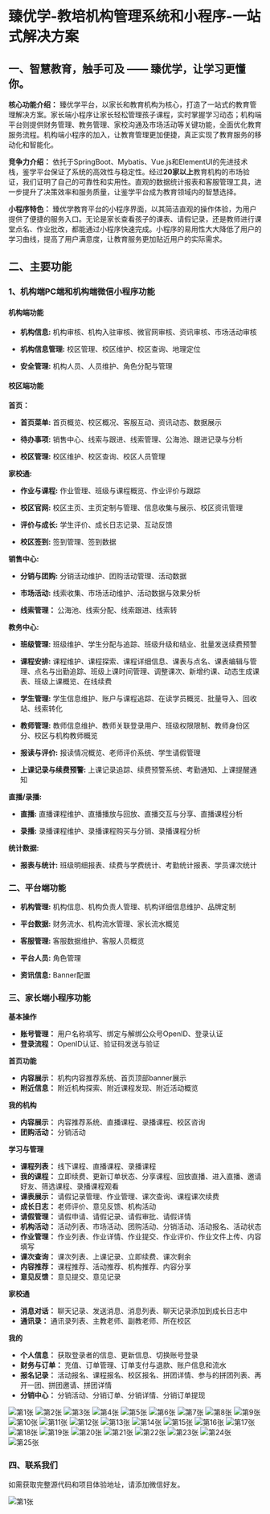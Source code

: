 # 臻优学-教培机构管理系统和小程序-一站式解决方案

## 一、智慧教育，触手可及 —— 臻优学，让学习更懂你。

**核心功能介绍：**
臻优学平台，以家长和教育机构为核心，打造了一站式的教育管理解决方案。家长端小程序让家长轻松管理孩子课程，实时掌握学习动态；机构端平台则提供财务管理、教务管理、家校沟通及市场活动等关键功能，全面优化教育服务流程。机构端小程序的加入，让教育管理更加便捷，真正实现了教育服务的移动化和智能化。

**竞争力介绍：**
依托于SpringBoot、Mybatis、Vue.js和ElementUI的先进技术栈，鉴学平台保证了系统的高效性与稳定性。经过**20家以上**教育机构的市场验证，我们证明了自己的可靠性和实用性。直观的数据统计报表和客服管理工具，进一步提升了决策效率和服务质量，让鉴学平台成为教育领域内的智慧选择。

**小程序特色：**
臻优学教育平台的小程序界面，以其简洁直观的操作体验，为用户提供了便捷的服务入口。无论是家长查看孩子的课表、请假记录，还是教师进行课堂点名、作业批改，都能通过小程序快速完成。小程序的易用性大大降低了用户的学习曲线，提高了用户满意度，让教育服务更加贴近用户的实际需求。

## 二、主要功能

### 1、机构端PC端和机构端微信小程序功能

#### 机构端功能

- **机构信息:** 机构审核、机构入驻审核、微官网审核、资讯审核、市场活动审核

- **机构信息管理:** 校区管理、校区维护、校区查询、地理定位

- **安全管理:** 机构人员、人员维护、角色分配与管理

#### 校区端功能

**首页：**

- **首页菜单:** 首页概览、校区概况、客服互动、资讯动态、数据展示

- **待办事项:** 销售中心、线索与跟进、线索管理、公海池、跟进记录与分析

- **校区管理:** 校区维护、校区查询、校区人员管理

**家校通:**

- **作业与课程:** 作业管理、班级与课程概览、作业评价与跟踪

- **校区官网:** 校区主页、主页定制与管理、信息收集与展示、校区资讯管理

- **评价与成长:** 学生评价、成长日志记录、互动反馈

- **校区签到:** 签到管理、签到数据

**销售中心:**

- **分销与团购:** 分销活动维护、团购活动管理、活动数据

- **市场活动:** 线索收集、市场活动维护、活动数据与效果分析

- **线索管理：** 公海池、线索分配、线索跟进、线索转

**教务中心:**

- **班级管理:**  班级维护、学生分配与追踪、班级升级和结业、批量发送续费预警

- **课程安排:**  课程维护、课程探索、课程详细信息、课表与点名、课表编辑与管理、点名与出勤追踪、班级上课时间管理、调整课次、新增约课、动态生成课表、班级上课概览、在线续费

- **学生管理:** 学生信息维护、账户与课程追踪、在读学员概览、批量导入、回收站、线索转化

- **教师管理:**  教师信息维护、教师关联登录用户、班级权限限制、教师身份区分、校区与机构教师概览

- **报读与评价:**  报读情况概览、老师评价系统、学生请假管理

- **上课记录与续费预警:**  上课记录追踪、续费预警系统、考勤通知、上课提醒通知

**直播/录播:**

- **直播:** 直播课程维护、直播播放与回放、直播交互与分享、直播课程分析

- **录播:** 录播课程维护、录播课程购买与分销、录播课程分析

**统计数据:**

- **报表与统计:** 班级明细报表、续费与学费统计、考勤统计报表、学员课次统计

### 二、平台端功能

- **机构管理:** 机构信息、机构负责人管理、机构详细信息维护、品牌定制

- **平台数据:**  财务流水、机构流水管理、家长流水概览

- **客服管理:**  客服数据维护、客服人员概览

- **平台人员:**  角色管理

- **资讯信息:**  Banner配置


### 三、家长端小程序功能

**基本操作** 
- **账号管理：** 用户名称填写、绑定与解绑公众号OpenID、登录认证
- **登录流程：** OpenID认证、验证码发送与验证

**首页功能** 
- **内容展示：** 机构内容推荐系统、首页顶部banner展示
- **附近信息：** 附近机构探索、附近课程发现、附近活动概览

**我的机构** 
- **内容展示：** 内容推荐系统、直播课程、录播课程、校区咨询
- **团购活动：** 分销活动

**学习与管理** 
- **课程列表：** 线下课程、直播课程、录播课程
- **我的课程：** 立即续费、更新订单状态、分享课程、回放直播、进入直播、邀请好友、筛选课程、录播课程观看
- **课表展示：** 请假记录管理、作业管理、课次查询、课程课次续费
- **成长日志：** 老师评价、意见反馈、机构活动
- **请假管理：** 请假申请、请假记录、请假审批、请假详情
- **机构活动：** 活动列表、市场活动、团购活动、分销活动、活动报名、活动状态
- **作业管理：** 作业列表、作业详情、作业提交、作业评价、作业文件上传、内容填写
- **课次查询：** 课次列表、上课记录、立即续费、课次剩余
- **内容推荐：** 课程推荐、活动推荐、机构推荐、内容分享
- **意见反馈：** 意见提交、意见记录

**家校通** 
- **消息对话：** 聊天记录、发送消息、消息列表、聊天记录添加到成长日志中
- **通讯录：** 通讯录列表、主教老师、副教老师、所在校区

**我的** 
- **个人信息：** 获取登录者的信息、更新信息、切换账号登录
- **财务与订单：** 充值、订单管理、订单支付与退款、账户信息和流水
- **报名记录：** 活动报名、课程报名、校区报名、拼团详情、参与的拼团列表、再开一团、拼团邀请、拼团详情
- **分销中心：** 分销活动、分销订单、分销详情、分销订单提现 


![第1张](./doc/幻灯片1.JPG)
![第2张](./doc/幻灯片2.JPG)
![第3张](./doc/幻灯片3.JPG)
![第4张](./doc/幻灯片4.JPG)
![第5张](./doc/幻灯片5.JPG)
![第6张](./doc/幻灯片6.JPG)
![第7张](./doc/幻灯片7.JPG)
![第8张](./doc/幻灯片8.JPG)
![第9张](./doc/幻灯片9.JPG)
![第10张](./doc/幻灯片10.JPG)
![第11张](./doc/幻灯片11.JPG)
![第12张](./doc/幻灯片12.JPG)
![第13张](./doc/幻灯片13.JPG)
![第14张](./doc/幻灯片14.JPG)
![第15张](./doc/幻灯片15.JPG)
![第16张](./doc/幻灯片16.JPG)
![第17张](./doc/幻灯片17.JPG)
![第18张](./doc/幻灯片18.JPG)
![第19张](./doc/幻灯片19.JPG)
![第20张](./doc/幻灯片20.JPG)
![第21张](./doc/幻灯片21.JPG)
![第22张](./doc/幻灯片22.JPG)
![第23张](./doc/幻灯片23.JPG)
![第24张](./doc/幻灯片24.JPG)
![第25张](./doc/幻灯片25.JPG)

### 四、联系我们

如需获取完整源代码和项目体验地址，请添加微信好友。

![第1张](./doc/微信二维码.jpg)

